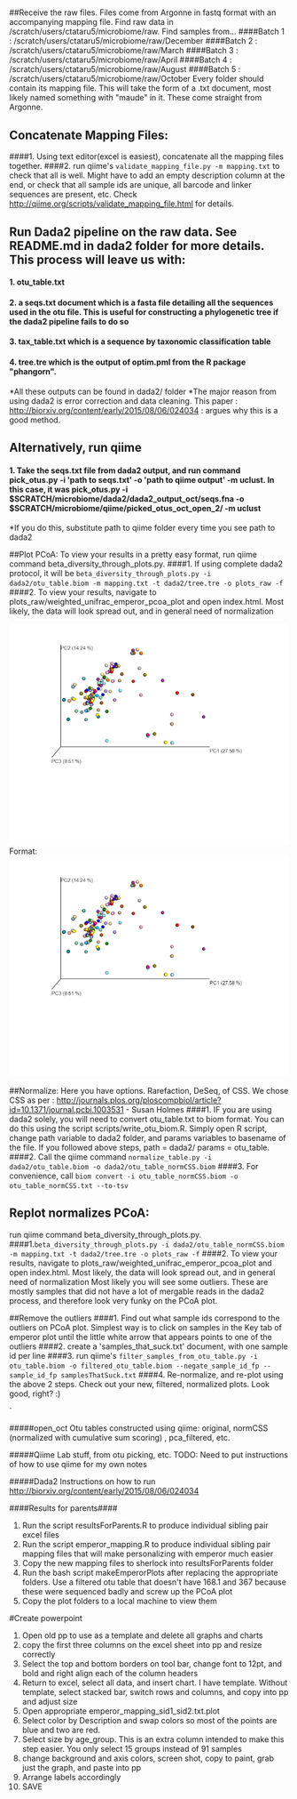 #####
##Receive the raw files. Files come from Argonne in fastq format with an accompanying mapping file. Find raw data in /scratch/users/ctataru5/microbiome/raw. Find samples from...
####Batch 1 : /scratch/users/ctataru5/microbiome/raw/December
####Batch 2 : /scratch/users/ctataru5/microbiome/raw/March
####Batch 3 : /scratch/users/ctataru5/microbiome/raw/April
####Batch 4 : /scratch/users/ctataru5/microbiome/raw/August
####Batch 5 : /scratch/users/ctataru5/microbiome/raw/October
Every folder should contain its mapping file. This will take the form of a .txt document, most likely named something with "maude" in it. These come straight from Argonne.

## Concatenate Mapping Files:
####1. Using text editor(excel is easiest), concatenate all the mapping files together.
####2. run qiime's `validate_mapping_file.py -m mapping.txt` to check that all is well. Might have to add an empty description column at the end, or check that all sample ids are unique, all barcode and linker sequences are present, etc. Check http://qiime.org/scripts/validate_mapping_file.html for details.

## Run Dada2 pipeline on the raw data. See README.md in dada2 folder for more details. This process will leave us with:
#### 1. otu_table.txt
#### 2. a seqs.txt document which is a fasta file detailing all the sequences used in the otu file. This is useful for constructing a phylogenetic tree if the dada2 pipeline fails to do so
#### 3. tax_table.txt which is a sequence by taxonomic classification table
#### 4. tree.tre which is the output of optim.pml from the R package "phangorn". 
*All these outputs can be found in dada2/ folder
*The major reason from using dada2 is error correction and data cleaning. This paper : http://biorxiv.org/content/early/2015/08/06/024034 : argues why this is a good method.

## Alternatively, run qiime
#### 1. Take the seqs.txt file from dada2 output, and run command pick_otus.py -i 'path to seqs.txt' -o 'path to qiime output' -m uclust. In this case, it was pick_otus.py -i $SCRATCH/microbiome/dada2/dada2_output_oct/seqs.fna -o $SCRATCH/microbiome/qiime/picked_otus_oct_open_2/ -m uclust
*If you do this, substitute path to qiime folder every time you see path to dada2


##Plot PCoA:
To view your results in a pretty easy format, run qiime command beta_diversity_through_plots.py.
####1. If using complete dada2 protocol, it will be `beta_diversity_through_plots.py -i dada2/otu_table.biom -m mapping.txt -t dada2/tree.tre -o plots_raw -f`
####2. To view your results, navigate to plots_raw/weighted_unifrac_emperor_pcoa_plot and open index.html. Most likely, the data will look spread out, and in general need of normalization


![PCoA_noNorm](https://github.com/kiti15237/microbiome2/blob/master/figures/PCoA/dada2_noNorm_colPair.png)
Format: ![Alt Text](https://github.com/kiti15237/microbiome2/blob/master/figures/PCoA/dada2_noNorm_colPair.png)



##Normalize:
Here you have options. Rarefaction, DeSeq, of CSS. We chose CSS as per : http://journals.plos.org/ploscompbiol/article?id=10.1371/journal.pcbi.1003531 - Susan Holmes
####1. IF you are using dada2 solely, you will need to convert otu_table.txt to biom format. You can do this using the script scripts/write_otu_biom.R. Simply open R script, change path variable to dada2 folder, and params variables to basename of the file. If you followed above steps, path = dada2/ params = otu_table. 
####2. Call the qiime command `normalize_table.py -i dada2/otu_table.biom -o dada2/otu_table_normCSS.biom`
####3. For convenience, call `biom convert -i otu_table_normCSS.biom -o otu_table_normCSS.txt --to-tsv`


## Replot normalizes PCoA:
run qiime command beta_diversity_through_plots.py.
####1.`beta_diversity_through_plots.py -i dada2/otu_table_normCSS.biom -m mapping.txt -t dada2/tree.tre -o plots_raw -f`
####2. To view your results, navigate to plots_raw/weighted_unifrac_emperor_pcoa_plot and open index.html. Most likely, the data will look spread out, and in general need of normalization
Most likely you will see some outliers. These are mostly samples that did not have a lot of mergable reads in the dada2 process, and therefore look very funky on the PCoA plot. 

##Remove the outliers
####1. Find out what sample ids correspond to the outliers on PCoA plot. Simplest way is to click on samples in the Key tab of emperor plot until the little white arrow that appears points to one of the outliers
####2. create a 'samples_that_suck.txt' document, with one sample id per line
####3. run qiime's `filter_samples_from_otu_table.py -i otu_table.biom -o filtered_otu_table.biom --negate_sample_id_fp --sample_id_fp samplesThatSuck.txt`
####4. Re-normalize, and re-plot using the above 2 steps. Check out your new, filtered, normalized plots. Look good, right? :)





`


#####open_oct
Otu tables constructed using qiime: original, normCSS (normalized with cumulative sum scoring) , pca_filtered, etc.


#####Qiime
Lab stuff, from otu picking, etc. TODO: Need to put instructions of how to use qiime for my own notes

#####Dada2
Instructions on how to run
http://biorxiv.org/content/early/2015/08/06/024034











####Results for parents####
1. Run the script resultsForParents.R to produce individual sibling pair excel files
2. Run the script emperor_mapping.R to produce individual sibling pair mapping files that will make personalizing with emperor much easier
3. Copy the new mapping files to sherlock into resultsForParents folder
4. Run the bash script makeEmperorPlots after replacing the appropriate folders. Use a filtered otu table that doesn't have 168.1 and 367 because these were sequenced badly and screw up the PCoA plot
5. Copy the plot folders to a local machine to view them


#Create powerpoint
1. Open old pp to use as a template and delete all graphs and charts
2. copy the first three columns on the excel sheet into pp and resize correctly
3. Select the top and bottom borders on tool bar, change font to 12pt, and bold and right align each of the column headers
4. Return to excel, select all data, and insert chart. I have template. Without template, select stacked bar, switch rows and columns, and copy into pp and adjust size
5. Open appropriate emperor_mapping_sid1_sid2.txt.plot
6. Select color by Description and swap colors so most of the points are blue and two are red. 
7. Select size by age_group. This is an extra column intended to make this step easier. You only select 15 groups instead of 91 samples
8. change background and axis colors, screen shot, copy to paint, grab just the graph, and paste into pp
9. Arrange labels accordingly
10. SAVE
